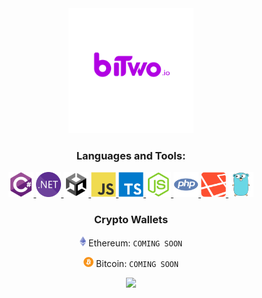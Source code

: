 <div align="center">
  <div>
    <a href="https://bitwo.io" target="_blank">
      <img src="https://github.com/bitwoio/.github/blob/main/assets/logo.png" width="200">
    </a>
  </div>
  <div>
    <h3>Languages and Tools:</h3>
    <p>
      <a href="https://docs.microsoft.com/en-us/dotnet/csharp/" target="_blank" rel="noreferrer">
        <img src="https://raw.githubusercontent.com/devicons/devicon/master/icons/csharp/csharp-original.svg" alt="csharp" width="40" height="40"/>
      </a>
      <a href="https://dotnet.microsoft.com/" target="_blank" rel="noreferrer">
        <img src="https://raw.githubusercontent.com/github/explore/93d8a67084f94b2a444e510199a6e7622e5b09a3/topics/dotnet/dotnet.png" alt=".NET" width="40" height="40"/>
      </a>
      <a href="https://unity.com/ target="_blank" rel="noreferrer">
        <img src="https://github.com/devicons/devicon/raw/master/icons/unity/unity-original.svg" alt="Unity" width="40" height="40"/>
      </a>
      <a href="https://developer.mozilla.org/en-US/docs/Web/JavaScript" target="_blank" rel="noreferrer">
        <img src="https://raw.githubusercontent.com/devicons/devicon/master/icons/javascript/javascript-original.svg" alt="javascript" width="40" height="40"/>
      </a>
      <a href="https://www.typescriptlang.org/" target="_blank" rel="noreferrer">
        <img src="https://raw.githubusercontent.com/devicons/devicon/master/icons/typescript/typescript-original.svg" alt="typescript" width="40" height="40"/>
      </a>
      <a href="https://nodejs.org/en/" target="_blank" rel="noreferrer">
        <img src="https://raw.githubusercontent.com/devicons/devicon/master/icons/nodejs/nodejs-plain.svg" alt="nodejs" width="40" height="40"/>
      </a>
      <a href="https://www.php.net" target="_blank" rel="noreferrer">
        <img src="https://raw.githubusercontent.com/devicons/devicon/master/icons/php/php-plain.svg" alt="php" width="40" height="40"/>
      </a>
      <a href="https://laravel.com/" target="_blank" rel="noreferrer">
        <img src="https://raw.githubusercontent.com/devicons/devicon/master/icons/laravel/laravel-plain.svg" alt="laravel" width="40" height="40"/>
      </a>
      <a href="https://go.dev/" target="_blank" rel="noreferrer">
        <img src="https://github.com/devicons/devicon/raw/master/icons/go/go-original.svg" alt="GO" width="40" height="40"/>
      </a>
    </p>
  </div>
  <div>
    <h3>
      Crypto Wallets
    </h3>
    <p><img src="https://github.com/bitwoio/.github/blob/main/assets/ethereum-logo.png" alt="Ethereum" height="16"/> <span>Ethereum:</span> <code>COMING SOON</code></p>
    <p><img src="https://github.com/bitwoio/.github/blob/main/assets/bitcoin-logo.png" alt="Bitcoin" height="16"/> <span>Bitcoin:</span> <code>COMING SOON</code></p>
  </div>
  <div>
    <img src="https://komarev.com/ghpvc/?username=bitwoio&&style=flat-square">
  </div>
</div>
